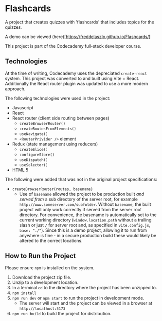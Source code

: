 ﻿# Flashcards
A project that creates quizzes with 'flashcards' that includes topics for the quizzes.

A demo can be viewed (here)[https://freddelaszlo.github.io/Flashcards/]

This project is part of the Codecademy full-stack developer course.

## Technologies
At the time of writing, Codecademy uses the depreciated `create-react` system. This project was converted to and built using Vite + React. Additionally the React router plugin was updated to use a more modern approach.

The following technologies were used in the project:

 - Javascript
 - React
 - React router (client side routing between pages)
	- `createBrowserRouter()`
	- `createRoutesFromElements()`
	- `useNavigate()`
	- `<RouterPrivider />` element
 - Redux (state management using reducers)
	- `createSlice()`
	- `configureStore()`
	- `useDispatch()`
	- `useSelector()`
 - HTML 5
 
The following were added that was not in the original project specifications:
- `createBrowserRouter(routes, basename)`
	- Use of `basename` allowed the project to be production built *and served from* a sub directory of the server root, for example `http://www.someserver.com/subfolder`. Without `basename`, the built project will only work correctly if served from the server root directory. For convenience, the basename is automatically set to the current working directory (`window.location.path` without a trailing slash or just `/` for server root and, as specified in `vite.config.js`, `base: "./"`). Since this is a demo project, allowing it to run from anywhere is fine - in a secure production build these would likely be altered to the correct locations.

## How to Run the Project
Please ensure `npm` is installed on the system.

 1. Download the project zip file.
 2. Unzip to a development location.
 3. In a terminal `cd` to the directory where the project has been unzipped to.
 4. `npm install`
 5. `npm run dev` or `npm start` to run the project in development mode.
	 - The server will start and the project can be viewed in a browser at `http://localhost:5173` 
 6. `npm run build` to build the project for distribution. 
 

 

